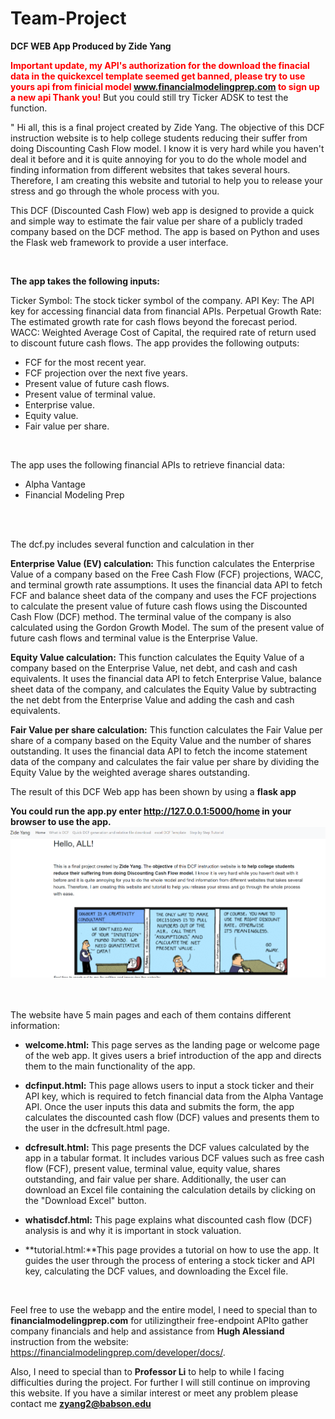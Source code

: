   # Team-Project
  
  **DCF WEB App Produced by Zide Yang**

  <span style="color:red">**Important update, my API's authorization for the download the finacial data in the quickexcel template seemed get banned, please try to use yours api from finicial model www.financialmodelingprep.com to sign up a new api Thank you!**</span> But you could still try Ticker ADSK to test the function.

  " Hi all, this is a final project created by Zide Yang. The objective of this DCF instruction website is to  help college students  reducing their suffer from  doing Discounting Cash Flow model. I know it is very hard while you haven't deal it before and it is quite annoying for you to do the whole model and finding information from different websites that takes several hours. Therefore, I am creating this website and tutorial to help you to release your stress and go through the whole process with you.

  This DCF (Discounted Cash Flow) web app is designed to provide a quick and simple way to estimate the fair value per share of a publicly traded company based on the DCF method. The app is based on Python and uses the Flask web framework to provide a user interface.


<br>

  **The app takes the following inputs:**

  Ticker Symbol: The stock ticker symbol of the company.
  API Key: The API key for accessing financial data from financial APIs.
  Perpetual Growth Rate: The estimated growth rate for cash flows beyond the forecast period.
  WACC: Weighted Average Cost of Capital, the required rate of return used to discount future cash flows.
  The app provides the following outputs:

  + FCF for the most recent year.
  + FCF projection over the next five years.
  + Present value of future cash flows.
  + Present value of terminal value.
  + Enterprise value.
  + Equity value.
  + Fair value per share.

<br>

  The app uses the following financial APIs to retrieve financial data:

  + Alpha Vantage
  + Financial Modeling Prep

<br>
<br>

  The dcf.py includes several function and calculation in ther 

  **Enterprise Value (EV) calculation:** This function calculates the Enterprise Value of a company based on the Free Cash Flow (FCF) projections, WACC, and terminal growth rate assumptions. It uses the financial data API to fetch FCF and balance sheet data of the company and uses the FCF projections to calculate the present value of future cash flows using the Discounted Cash Flow (DCF) method. The terminal value of the company is also calculated using the Gordon Growth Model. The sum of the present value of future cash flows and terminal value is the Enterprise Value.

  **Equity Value calculation:** This function calculates the Equity Value of a company based on the Enterprise Value, net debt, and cash and cash equivalents. It uses the financial data API to fetch Enterprise Value, balance sheet data of the company, and calculates the Equity Value by subtracting the net debt from the Enterprise Value and adding the cash and cash equivalents.

  **Fair Value per share calculation:** This function calculates the Fair Value per share of a company based on the Equity Value and the number of shares outstanding. It uses the financial data API to fetch the income statement data of the company and calculates the fair value per share by dividing the Equity Value by the weighted average shares outstanding.

  The result of this DCF Web app has been shown by using a **flask app**
  <br>

  **You could run the app.py enter http://127.0.0.1:5000/home in your browser to use the app.**
  ![dif1](static/homepage.png)

  
  <br>
  <br>
  The website have 5 main pages and each of them contains different information:


  + **welcome.html:** This page serves as the landing page or welcome page of the web app. It gives users a brief introduction of the app and directs them to the main functionality of the app.

  + **dcfinput.html:** This page allows users to input a stock ticker and their API key, which is required to fetch financial data from the Alpha Vantage API. Once the user inputs this data and submits the form, the app calculates the discounted cash flow (DCF) values and presents them to the user in the dcfresult.html page.

  + **dcfresult.html:** This page presents the DCF values calculated by the app in a tabular format. It includes various DCF values such as free cash flow (FCF), present value, terminal value, equity value, shares outstanding, and fair value per share. Additionally, the user can download an Excel file containing the calculation details by clicking on the "Download Excel" button.

  + **whatisdcf.html:** This page explains what discounted cash flow (DCF) analysis is and why it is important in stock valuation.

  + **tutorial.html:**This page provides a tutorial on how to use the app. It guides the user through the process of entering a stock ticker and API key, calculating the DCF values, and downloading the Excel file.
  
  <br>

Feel free to use the webapp and the entire model, I need to special than to **financialmodelingprep.com** for utilizingtheir free-endpoint APIto gather company financials and help and assistance from **Hugh Alessiand** instruction from the website: https://financialmodelingprep.com/developer/docs/.
<br>

  Also, I need to special than to **Professor Li** to help to while I facing difficulties during the project. For further I will still continue on improving this website. If you have a similar interest or meet any problem please contact me **zyang2@babson.edu**